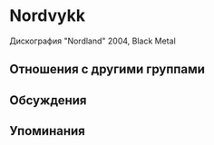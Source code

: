# Nordvykk

Дискография
"Nordland" 2004, Black Metal

## Отношения с другими группами


## Обсуждения


## Упоминания

